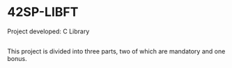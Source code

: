 # 42SP-LIBFT
Project developed: C Library
##
This project is divided into three parts, two of which are mandatory and one bonus.

